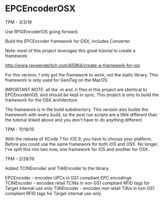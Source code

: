 # EPCEncoderOSX
TPM - 3/3/19

Use RFIDEncoderiOS going forward.


Build the EPCEncoder framework for OSX, includes Converter.

Note: most of this project leverages this great tutorial to create a framework:

http://www.raywenderlich.com/65964/create-a-framework-for-ios

For this version, I only got the framework to work, not the static library.  This framework is only used for 
GeniTag on the MacOS.

IMPORTANT NOTE: all the .m and .h files in this project are identical to EPCEncoderiOS, and should be kept in
sync.  This project is only to build the framework for the OSX architecture.

The framework is in the build subdirectory.  This version also builds the framework with every build, so the
post run scripts are a little different than the tutorial linked above and you don't have to do anything different.

TPM - 11/18/15

With the release of XCode 7 for iOS 9, you have to choose your platform.  Before you could use the same framework
for both iOS and OSX.  No longer.  I've split this into two now, one framework for iOS and another for OSX.

TPM - 2/28/19

Added TCINEncoder and TIAIEncoder to the library:

EPCEncoder - encodes UPCs in GS1 compliant EPC encodings
TCINEncoder - encodes retail TCINs in non GS1 compliant RFID tags for Target internal use only
TIAIEncoder - encodes non retail TIAIs in non GS1 compliant RFID tags for Target internal use only 
